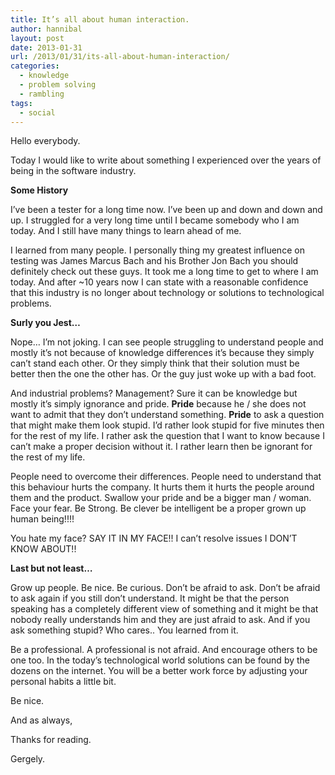 ```yaml
---
title: It’s all about human interaction.
author: hannibal
layout: post
date: 2013-01-31
url: /2013/01/31/its-all-about-human-interaction/
categories:
  - knowledge
  - problem solving
  - rambling
tags:
  - social
---
```

Hello everybody.

Today I would like to write about something I experienced over the years of being in the software industry.

**Some History**

I&#8217;ve been a tester for a long time now. I&#8217;ve been up and down and down and up. I struggled for a very long time until I became somebody who I am today. And I still have many things to learn ahead of me.

I learned from many people. I personally thing my greatest influence on testing was James Marcus Bach and his Brother Jon Bach you should definitely check out these guys. It took me a long time to get to where I am today. And after ~10 years now I can state with a reasonable confidence that this industry is no longer about technology or solutions to technological problems. 

**Surly you Jest&#8230;**

Nope&#8230; I&#8217;m not joking. I can see people struggling to understand people and mostly it&#8217;s not because of knowledge differences it&#8217;s because they simply can&#8217;t stand each other. Or they simply think that their solution must be better then the one the other has. Or the guy just woke up with a bad foot.

And industrial problems? Management? Sure it can be knowledge but mostly it&#8217;s simply ignorance and pride. **Pride** because he / she does not want to admit that they don&#8217;t understand something. **Pride** to ask a question that might make them look stupid. I&#8217;d rather look stupid for five minutes then for the rest of my life. I rather ask the question that I want to know because I can&#8217;t make a proper decision without it. I rather learn then be ignorant for the rest of my life.

People need to overcome their differences. People need to understand that this behaviour hurts the company. It hurts them it hurts the people around them and the product. Swallow your pride and be a bigger man / woman. Face your fear. Be Strong. Be clever be intelligent be a proper grown up human being!!!! 

You hate my face? SAY IT IN MY FACE!! I can&#8217;t resolve issues I DON&#8217;T KNOW ABOUT!!

**Last but not least&#8230;**

Grow up people. Be nice. Be curious. Don&#8217;t be afraid to ask. Don&#8217;t be afraid to ask again if you still don&#8217;t understand. It might be that the person speaking has a completely different view of something and it might be that nobody really understands him and they are just afraid to ask. And if you ask something stupid? Who cares.. You learned from it.

Be a professional. A professional is not afraid. And encourage others to be one too. In the today&#8217;s technological world solutions can be found by the dozens on the internet. You will be a better work force by adjusting your personal habits a little bit. 

Be nice.
  
And as always,
  
Thanks for reading.
  
Gergely.